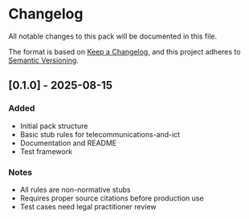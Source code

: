 # Changelog

All notable changes to this pack will be documented in this file.

The format is based on [Keep a Changelog](https://keepachangelog.com/en/1.0.0/),
and this project adheres to [Semantic Versioning](https://semver.org/spec/v2.0.0.html).

## [0.1.0] - 2025-08-15

### Added
- Initial pack structure
- Basic stub rules for telecommunications-and-ict
- Documentation and README
- Test framework

### Notes
- All rules are non-normative stubs
- Requires proper source citations before production use
- Test cases need legal practitioner review
